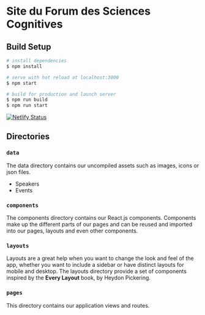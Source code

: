 # Site du Forum des Sciences Cognitives



## Build Setup

```bash
# install dependencies
$ npm install

# serve with hot reload at localhost:3000
$ npm start

# build for production and launch server
$ npm run build
$ npm run start
```

[![Netlify Status](https://api.netlify.com/api/v1/badges/27715ddc-c20a-4abd-9235-ff5a5a58adc1/deploy-status)](https://app.netlify.com/sites/fsc-lille/deploys)

## Directories

### `data`

The data directory contains our uncompiled assets such as images, icons or json files.
- Speakers
- Events


### `components`

The components directory contains our React.js components. Components make up the different parts of our pages and can be reused and imported into our pages, layouts and even other components.


### `layouts`

Layouts are a great help when you want to change the look and feel of the app, whether you want to include a sidebar or have distinct layouts for mobile and desktop. The layouts directory provide a set of components inspired by the **Every Layout** book, by Heydon Pickering. 

### `pages`

This directory contains our application views and routes.
